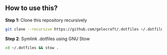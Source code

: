 ## How to use this?

**Step 1:** Clone this repository recursively
```sh
git clone --recursive https://github.com/gelocraft/.dotfiles ~/.dotfiles
```

**Step 2**: Symlink .dotfiles using GNU Stow
```sh
cd ~/.dotfiles && stow .
```
